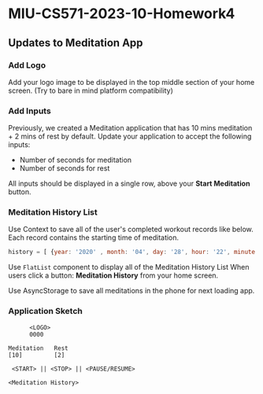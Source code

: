 # MIU-CS571-2023-10-Homework4
## Updates to Meditation App
### Add Logo
Add your logo image to be displayed in the top middle section of your home screen. (Try to bare in mind platform compatibility)
  
### Add Inputs
Previously, we created a Meditation application that has 10 mins meditation + 2 mins of rest by default. Update your application to accept the following inputs:
* Number of seconds for meditation
* Number of seconds for rest
  
All inputs should be displayed in a single row, above your **Start Meditation** button.
  
### Meditation History List
Use Context to save all of the user's completed workout records like below. Each record contains the starting time of meditation.
```javascript
history = [ {year: '2020' , month: '04', day: '28', hour: '22', minute:'30'} ]
```
Use `FlatList` component to display all of the Meditation History List When users click a button: **Meditation History** from your home screen.

Use AsyncStorage to save all meditations in the phone for next loading app.

### Application Sketch
```
      <LOGO>
      0000

Meditation   Rest
[10]         [2]

 <START> || <STOP> || <PAUSE/RESUME>
 
<Meditation History>
```
